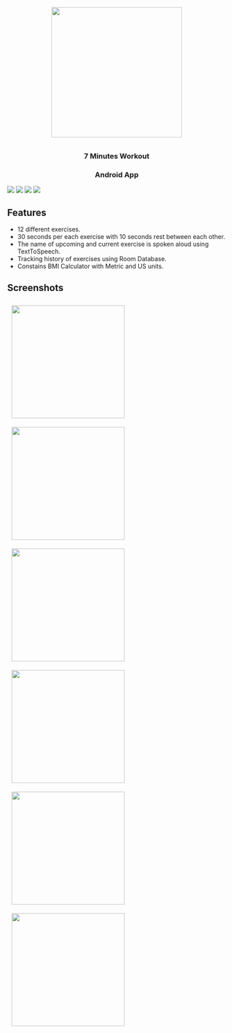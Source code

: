 <p align="center">
 <img src="app/src/main/ic_launcher-playstore.png" width="300" hspace="10" vspace="10">
</p>

<h3 align="center" style="font-weight:bold">7 Minutes Workout</h2>
<h3 align="center">Android App</h3>

<p>
 <img src="https://img.shields.io/badge/GitHub-echolocation19-blue">
 <img src="https://img.shields.io/github/stars/echolocation19/7-minutes-workout?label=Stars">
 <img src="https://img.shields.io/github/forks/echolocation19/7-minutes-workout?label=Forks">
 <img src="https://img.shields.io/github/last-commit/echolocation19/7-minutes-workout?color=blue&label=Last%20commit">
</p>

## Features
* 12 different exercises.
* 30 seconds per each exercise with 10 seconds rest between each other.
* The name of upcoming and current exercise is spoken aloud using TextToSpeech.
* Tracking history of exercises using Room Database.
* Constains BMI Calculator with Metric and US units.
  
## Screenshots

<img src="images/main.jpg" align="left"
width="260" hspace="10" vspace="10">
<img src="images/exercise.jpg" align="left"
width="260" hspace="10" vspace="10">

<img src="images/history.jpg" align="left"
width="260" hspace="10" vspace="10">
<img src="images/calculator.jpg" align="left"
width="260" hspace="10" vspace="10">

<img src="images/end.jpg" align="left"
width="260" hspace="10" vspace="10">
<img src="images/calculatorMetric.jpg" align="left"
width="260" hspace="10" vspace="10">

